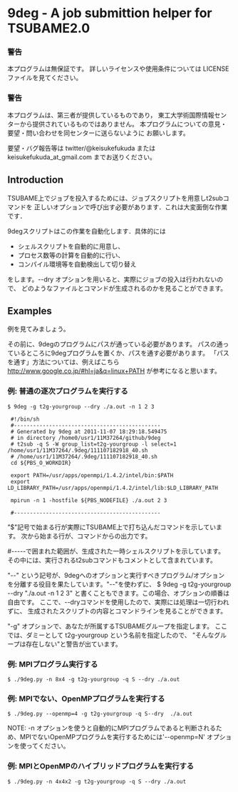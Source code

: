 9deg - A job submittion helper for TSUBAME2.0
=============================================

### 警告
本プログラムは無保証です。
詳しいライセンスや使用条件については LICENSE ファイルを見てください。

### 警告
本プログラムは、第三者が提供しているものであり，
東工大学術国際情報センターから提供されているものではありません。
本プログラムについての意見・要望・問い合わせを同センターに送らないように
お願いします。

要望・バグ報告等は twitter/@keisukefukuda または keisukefukuda_at_gmail.com 
までお送りください。

Introduction
------------

TSUBAME上でジョブを投入するためには、ジョブスクリプトを用意しt2subコマンドを
正しいオプションで呼び出す必要があります．これは大変面倒な作業です．

9degスクリプトはこの作業を自動化します．具体的には

 - シェルスクリプトを自動的に用意し、
 - プロセス数等の計算を自動的に行い、
 - コンパイル環境等を自動検出して切り替え

をします。--dry オプションを用いると、実際にジョブの投入は行われないので、
どのようなファイルとコマンドが生成されるのかを見ることができます。

Examples
--------

例を見てみましょう。

その前に、9degのプログラムにパスが通っている必要があります。
パスの通っているところに9degプログラムを置くか、パスを通す必要があります。
「パスを通す」方法については、例えばこちら
http://www.google.co.jp/#hl=ja&q=linux+PATH
が参考になると思います。

### 例: 普通の逐次プログラムを実行する

    $ 9deg -g t2g-yourgroup --dry ./a.out -n 1 2 3

     #!/bin/sh
     #----------------------------------------------
     # Generated by 9deg at 2011-11-07 18:29:18.549475
     # in directory /home0/usr1/11M37264/github/9deg
     # t2sub -q S -W group_list=t2g-yourgroup -l select=1 /home/usr1/11M37264/.9deg/111107182918_40.sh
     # /home/usr1/11M37264/.9deg/111107182918_40.sh
     cd ${PBS_O_WORKDIR}
     
     export PATH=/usr/apps/openmpi/1.4.2/intel/bin:$PATH
     export LD_LIBRARY_PATH=/usr/apps/openmpi/1.4.2/intel/lib:$LD_LIBRARY_PATH
     
     mpirun -n 1 -hostfile ${PBS_NODEFILE} ./a.out 2 3
     
     #----------------------------------------------
     
     

"$"記号で始まる行が実際にTSUBAME上で打ち込んだコマンドを示しています。
次から始まる行が、コマンドからの出力です。

#-----で囲まれた範囲が、生成された一時シェルスクリプトを示しています。
その中には、実行されるt2subコマンドもコメントとして含まれています。

"--" という記号が、9degへのオプションと実行すべきプログラム/オプション
を分離する役目を果たしています。"--"を使わずに、
$ 9deg -g t2g-yourgroup --dry "./a.out -n 1 2 3"
と書くこともできます。この場合、オプションの順番は自由です。
ここで、--dryコマンドを使用したので、実際には処理は一切行われずに、
生成されたスクリプトの内容とコマンドラインを見ることができます。

"-g" オプションで、あなたが所属するTSUBAMEグループを指定します。
ここでは、ダミーとして t2g-yourgroup という名前を指定したので、
"そんなグループは存在しない"と警告が出ています。


### 例: MPIプログラム実行する

    $ ./9deg.py -n 8x4 -g t2g-yourgroup -q S --dry ./a.out

     

### 例: MPIでない、OpenMPプログラムを実行する

    $ ./9deg.py --openmp=4 -g t2g-yourgroup -q S--dry  ./a.out

     

NOTE: -n オプションを使うと自動的にMPIプログラムであると判断されるため、MPIでないOpenMPプログラムを実行するためには'--openmp=N' オプションを使ってください。


### 例: MPIとOpenMPのハイブリッドプログラムを実行する

    $ ./9deg.py -n 4x4x2 -g t2g-yourgroup -q S --dry ./a.out

     
